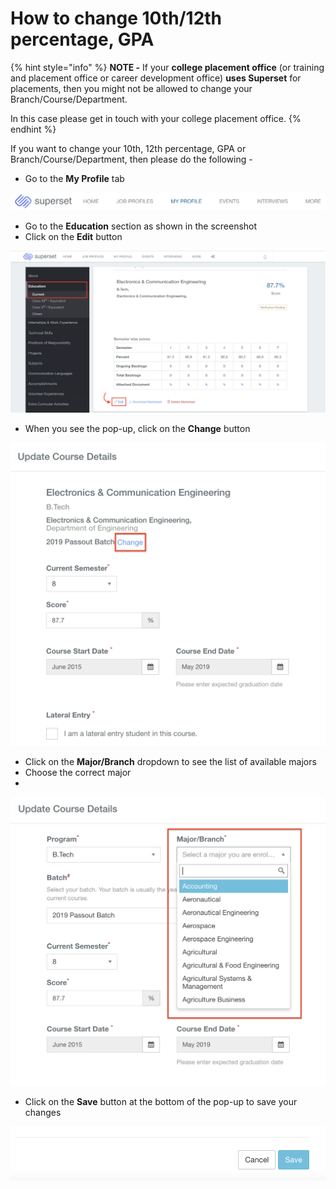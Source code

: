 # How to change 10th/12th percentage, GPA

{% hint style="info" %}
**NOTE -** If your **college placement office** \(or training and placement office or career development office\) **uses Superset** for placements, then you might not be allowed to change your Branch/Course/Department. 

In this case please get in touch with your college placement office.
{% endhint %}

If you want to change your 10th, 12th percentage, GPA or Branch/Course/Department, then please do the following - 

* Go to the **My Profile** tab 

![My Profile tab](../../.gitbook/assets/screenshot-2021-04-01-at-7.38.47-pm.png)

* Go to the **Education** section as shown in the screenshot
* Click on the **Edit** button

![Click on Edit under the Education section](../../.gitbook/assets/screenshot-2021-04-01-at-7.19.03-pm.png)



* When you see the pop-up, click on the **Change** button

![Change button ](../../.gitbook/assets/screenshot-2021-04-01-at-7.19.33-pm.png)

* Click on the **Major/Branch** dropdown to see the list of available majors
* Choose the correct major 
* 
![Major/Branch dropdown](../../.gitbook/assets/screenshot-2021-04-01-at-7.20.06-pm.png)

* Click on the **Save** button at the bottom of the pop-up to save your changes

![Save button](../../.gitbook/assets/screenshot-2021-04-01-at-7.35.57-pm.png)



